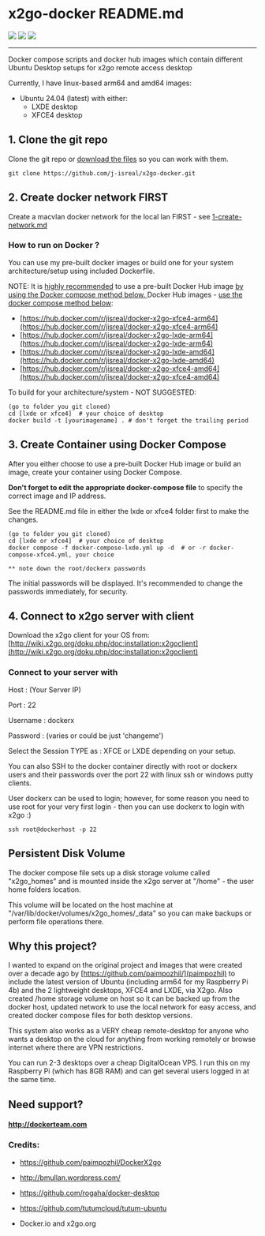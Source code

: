 # x2go-docker README.md
<a href="#"><img src="https://img.shields.io/badge/version-1.01.00-blue" /></a> <a href="#"><img src="https://img.shields.io/badge/docker-version_24.0.7-green" /></a> <a href="#"><img src="https://img.shields.io/badge/ubuntu-latest_24.04-orange" /></a>

<hr />

Docker compose scripts and docker hub images which contain different Ubuntu Desktop setups for x2go remote access desktop

Currently, I have linux-based arm64 and amd64 images:

- Ubuntu 24.04 (latest) with either:
   - LXDE desktop
   - XFCE4 desktop
  
## 1. Clone the git repo
Clone the git repo or [download the files](https://github.com/j-isreal/x2go-docker/archive/refs/heads/main.zip) so you can work with them.
```
git clone https://github.com/j-isreal/x2go-docker.git
```

## 2. Create docker network FIRST
Create a macvlan docker network for the local lan FIRST - see [1-create-network.md](https://github.com/j-isreal/x2go-docker/blob/998f9714272729bfac3506e83e5495dc16be2e9e/1-create-network.md)


### How to run on Docker ?
You can use my pre-built docker images or build one for your system architecture/setup using included Dockerfile.

NOTE: It is <u>highly recommended</u> to use a pre-built Docker Hub image [by using the Docker compose method below.
](https://github.com/j-isreal/x2go-docker/blob/main/README.md#3-create-container-using-docker-compose)
Docker Hub images - [use the docker compose method below](https://github.com/j-isreal/x2go-docker/blob/main/README.md#3-create-container-using-docker-compose):

- [https://hub.docker.com/r/jisreal/docker-x2go-xfce4-arm64](https://hub.docker.com/r/jisreal/docker-x2go-xfce4-arm64)
- [https://hub.docker.com/r/jisreal/docker-x2go-lxde-arm64](https://hub.docker.com/r/jisreal/docker-x2go-lxde-arm64)
- [https://hub.docker.com/r/jisreal/docker-x2go-lxde-amd64](https://hub.docker.com/r/jisreal/docker-x2go-lxde-amd64)
- [https://hub.docker.com/r/jisreal/docker-x2go-xfce4-amd64](https://hub.docker.com/r/jisreal/docker-x2go-xfce4-amd64)


To build for your architecture/system - NOT SUGGESTED:

```
(go to folder you git cloned)
cd [lxde or xfce4]  # your choice of desktop
docker build -t [yourimagename] . # don't forget the trailing period
```

## 3. Create Container using Docker Compose
After you either choose to use a pre-built Docker Hub image or build an image, create your container using Docker Compose.

<b>Don't forget to edit the appropriate docker-compose file</b> to specify the correct image and IP address.  

See the README.md file in either the lxde or xfce4 folder first to make the changes.

```
(go to folder you git cloned)
cd [lxde or xfce4]  # your choice of desktop
docker compose -f docker-compose-lxde.yml up -d  # or -r docker-compose-xfce4.yml, your choice

** note down the root/dockerx passwords
```
The initial passwords will be displayed.  It's recommended to change the passwords immediately, for security.


## 4. Connect to x2go server with client

Download the x2go client for your OS from:
[http://wiki.x2go.org/doku.php/doc:installation:x2goclient](http://wiki.x2go.org/doku.php/doc:installation:x2goclient)

### Connect to your server with 

Host : (Your Server IP)

Port : 22

Username : dockerx 

Password : (varies or could be just 'changeme')


Select the Session TYPE as : XFCE or LXDE depending on your setup.

You can also SSH to the docker container directly with root or dockerx users and their passwords over the port 22 with linux ssh or windows putty clients.

User dockerx can be used to login; however, for some reason you need to use root for your very first login - then you can use dockerx to login with x2go :)

```
ssh root@dockerhost -p 22
```

## Persistent Disk Volume
The docker compose file sets up a disk storage volume called "x2go_homes" and is mounted inside the x2go server at "/home" - the user home folders location.

This volume will be located on the host machine at "/var/lib/docker/volumes/x2go_homes/_data" so you can make backups or perform file operations there.


## Why this project?

I wanted to expand on the original project and images that were created over a decade ago by [https://github.com/paimpozhil/](paimpozhil) to include the latest version of Ubuntu (including arm64 for my Raspberry Pi 4b) and the 2 lightweight desktops, XFCE4 and LXDE, via X2go.  Also created /home storage volume on host so it can be backed up from the docker host, updated network to use the local network for easy access, and created docker compose files for both desktop versions.

This system also works as a VERY cheap remote-desktop for anyone who wants a desktop on the cloud for anything from working remotely or browse internet where there are VPN restrictions.

You can run 2-3 desktops over a cheap DigitalOcean VPS.  I run this on my Raspberry Pi (which has 8GB RAM) and can get several users logged in at the same time.


## Need support?

#### http://dockerteam.com

### Credits:

- https://github.com/paimpozhil/DockerX2go
- http://bmullan.wordpress.com/
- https://github.com/rogaha/docker-desktop
- https://github.com/tutumcloud/tutum-ubuntu

- Docker.io and x2go.org

